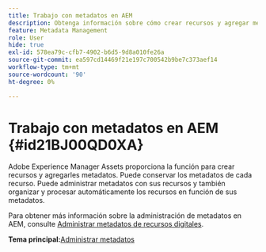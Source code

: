 ```yaml
---
title: Trabajo con metadatos en AEM
description: Obtenga información sobre cómo crear recursos y agregar metadatos mediante Adobe Experience Manager Assets. Administre metadatos de AEM Guides.
feature: Metadata Management
role: User
hide: true
exl-id: 578ea79c-cfb7-4902-b6d5-9d8a010fe26a
source-git-commit: ea597cd14469f21e197c700542b9be7c373aef14
workflow-type: tm+mt
source-wordcount: '90'
ht-degree: 0%

---
```


# Trabajo con metadatos en AEM {#id21BJ00QD0XA}

Adobe Experience Manager Assets proporciona la función para crear recursos y agregarles metadatos. Puede conservar los metadatos de cada recurso. Puede administrar metadatos con sus recursos y también organizar y procesar automáticamente los recursos en función de sus metadatos.

Para obtener más información sobre la administración de metadatos en AEM, consulte [Administrar metadatos de recursos digitales](https://experienceleague.adobe.com/docs/experience-manager-65/assets/using/metadata.html?lang=es).

**Tema principal:**&#x200B;[ Administrar metadatos](manage-metadata.md)
